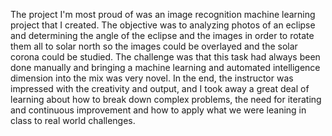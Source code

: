 The project I'm most proud of was an image recognition machine learning project that I created. The objective was to analyzing photos of an eclipse and determining the angle of the eclipse 
and the images in order to rotate them all to solar north so the images could be overlayed and the solar corona could be studied. The challenge was that this task had always been done manually 
and bringing a machine learning and automated intelligence dimension into the mix was very novel. In the end, the instructor was impressed with the creativity and output, and I took away a 
great deal of learning about how to break down complex problems, the need for iterating and continuous improvement and how to apply what we were leaning in class to real world challenges.
